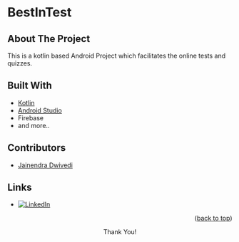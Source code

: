 # BestInTest
<div id="top"></div>

## About The Project

This is a kotlin based Android Project which facilitates the online tests and quizzes.

## Built With

* [Kotlin](https://developer.android.com/kotlin)
* [Android Studio](https://developer.android.com/studio)
* Firebase
* and more..

## Contributors

- [Jainendra Dwivedi](https://github.com/JainendraDwivedi)

## Links
<!-- * [![APK][apk-shield]][apk-url] -->
* [![LinkedIn][linkedin-shield]][linkedin-url]

<p align="right">(<a href="#top">back to top</a>)</p>



<p align="center">Thank You!</p>

<!-- MARKDOWN LINKS & IMAGES -->
[linkedin-shield]: https://img.shields.io/badge/-LinkedIn-black.svg?style=for-the-badge&logo=linkedin&colorB=555
[linkedin-url]: https://www.linkedin.com/in/jainendradwivedi
[apk-shield]: https://img.shields.io/badge/Download-APK-brightgreen?style=for-the-badge&logo=appveyor
[apk-url]: https://drive.google.com/file/d/1Xj8OOVsq4kXONsdWIwxyqzuIcJvj8kAh/view?usp=sharing


